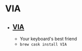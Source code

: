 # VIA
- [VIA](https://caniusevia.com/)
  - 
  - Your keyboard's best friend
  - `brew cask install VIA`
